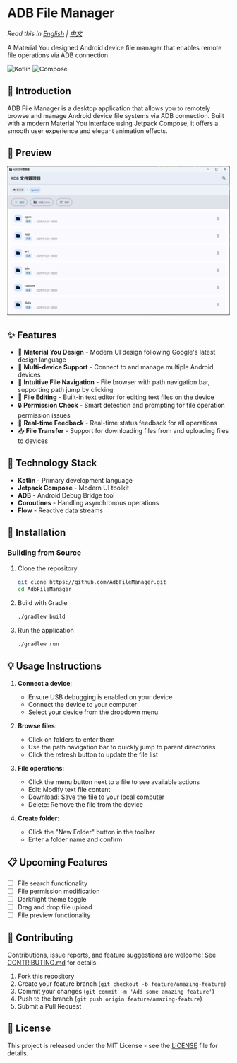 # ADB File Manager

*Read this in [English](README.md) | [中文](README_zh.md)*

A Material You designed Android device file manager that enables remote file operations via ADB connection.

![Kotlin](https://img.shields.io/badge/kotlin-1.9.21-blue.svg)
![Compose](https://img.shields.io/badge/compose-1.5.11-green.svg)

## 📖 Introduction

ADB File Manager is a desktop application that allows you to remotely browse and manage Android device file systems via ADB connection. Built with a modern Material You interface using Jetpack Compose, it offers a smooth user experience and elegant animation effects.

## 📸 Preview

<div align="center">
  <img src="docs/images/1.png" alt="ADB File Manager Preview" width="800">
</div>

## ✨ Features

- 🎨 **Material You Design** - Modern UI design following Google's latest design language
- 📱 **Multi-device Support** - Connect to and manage multiple Android devices
- 📂 **Intuitive File Navigation** - File browser with path navigation bar, supporting path jump by clicking
- 📝 **File Editing** - Built-in text editor for editing text files on the device
- 🔒 **Permission Check** - Smart detection and prompting for file operation permission issues
- 🔄 **Real-time Feedback** - Real-time status feedback for all operations
- 📥 **File Transfer** - Support for downloading files from and uploading files to devices

## 🔧 Technology Stack

- **Kotlin** - Primary development language
- **Jetpack Compose** - Modern UI toolkit
- **ADB** - Android Debug Bridge tool
- **Coroutines** - Handling asynchronous operations
- **Flow** - Reactive data streams

## 🚀 Installation

### Building from Source

1. Clone the repository
   ```bash
   git clone https://github.com/AdbFileManager.git
   cd AdbFileManager
   ```

2. Build with Gradle
   ```bash
   ./gradlew build
   ```

3. Run the application
   ```bash
   ./gradlew run
   ```

## 💡 Usage Instructions

1. **Connect a device**:
   - Ensure USB debugging is enabled on your device
   - Connect the device to your computer
   - Select your device from the dropdown menu

2. **Browse files**:
   - Click on folders to enter them
   - Use the path navigation bar to quickly jump to parent directories
   - Click the refresh button to update the file list

3. **File operations**:
   - Click the menu button next to a file to see available actions
   - Edit: Modify text file content
   - Download: Save the file to your local computer
   - Delete: Remove the file from the device

4. **Create folder**:
   - Click the "New Folder" button in the toolbar
   - Enter a folder name and confirm

## 📋 Upcoming Features

- [ ] File search functionality
- [ ] File permission modification
- [ ] Dark/light theme toggle
- [ ] Drag and drop file upload
- [ ] File preview functionality

## 🤝 Contributing

Contributions, issue reports, and feature suggestions are welcome! See [CONTRIBUTING.md](CONTRIBUTING.md) for details.

1. Fork this repository
2. Create your feature branch (`git checkout -b feature/amazing-feature`)
3. Commit your changes (`git commit -m 'Add some amazing feature'`)
4. Push to the branch (`git push origin feature/amazing-feature`)
5. Submit a Pull Request

## 📄 License

This project is released under the MIT License - see the [LICENSE](LICENSE) file for details.
